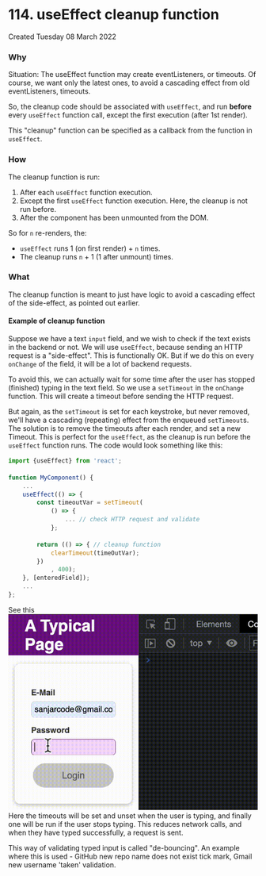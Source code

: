 # 114. useEffect cleanup function
Created Tuesday 08 March 2022

### Why
Situation: The useEffect function may create eventListeners, or timeouts. Of course, we want only the latest ones, to avoid a cascading effect from old eventListeners, timeouts.

So, the cleanup code should be associated with `useEffect`, and run **before** every `useEffect` function call, except the first execution (after 1st render).

This "cleanup" function can be specified as a callback from the function in `useEffect`.

### How
The cleanup function is run:
1. After each `useEffect` function execution.
2. Except the first `useEffect` function execution. Here, the cleanup is not run before.
3. After the component has been unmounted from the DOM.

So for `n` re-renders, the:
- `useEffect` runs 1 (on first render) + `n` times.
- The cleanup runs `n` + 1 (1 after unmount) times.

### What
The cleanup function is meant to just have logic to avoid a cascading effect of the side-effect, as pointed out earlier.

#### Example of cleanup function
Suppose we have a text `input` field, and we wish to check if the text exists in the backend or not. We will use `useEffect`, because sending an HTTP request is a "side-effect". This is functionally OK. But if we do this on every `onChange` of the field, it will be a lot of backend requests.

To avoid this, we can actually wait for some time after the user has stopped (finished) typing in the text field. So we use a `setTimeout` in the `onChange` function. This will create a timeout before sending the HTTP request.

But again, as the `setTimeout` is set for each keystroke, but never removed, we'll have a cascading (repeating) effect from the enqueued `setTimeout`s. The solution is to remove the timeouts after each render, and set a new Timeout. This is perfect for the `useEffect`, as the cleanup is run before the `useEffect` function runs. The code would look something like this:
```jsx
import {useEffect} from 'react';

function MyComponent() {
	...
	useEffect(() => {
		const timeoutVar = setTimeout(
			() => {
				... // check HTTP request and validate
			};

		return (() => { // cleanup function
			clearTimeout(timeOutVar);
		})
			, 400);
	}, [enteredField]);
	...
};
```
See this
![](/assets/3_1_useEffect_cleanup_function-image-1.gif)
Here the timeouts will be set and unset when the user is typing, and finally one will be run if the user stops typing. This reduces network calls, and when they have typed successfully, a request is sent.

This way of validating typed input is called "de-bouncing". An example where this is used - GitHub new repo name does not exist tick mark, Gmail new username 'taken' validation.
